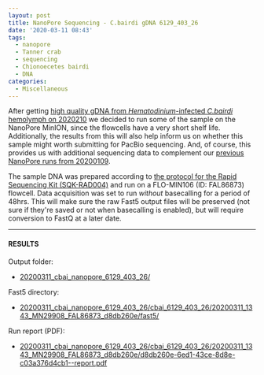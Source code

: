 ```yaml
---
layout: post
title: NanoPore Sequencing - C.bairdi gDNA 6129_403_26
date: '2020-03-11 08:43'
tags:
  - nanopore
  - Tanner crab
  - sequencing
  - Chionoecetes bairdi
  - DNA
categories:
  - Miscellaneous
---
```

After getting [high quality gDNA from _Hematodinium_-infected _C.bairdi_ hemolymph on 2020210](https://robertslab.github.io/sams-notebook/2020/02/10/DNA-Isolation,-Quantification,-and-Gel-C.bairdi-gDNA-Sample-6129_403_26.html) we decided to run some of the sample on the NanoPore MinION, since the flowcells have a very short shelf life. Additionally, the results from this will also help inform us on whether this sample might worth submitting for PacBio sequencing. And, of course, this provides us with additional sequencing data to complement our [previous NanoPore runs from 20200109](https://robertslab.github.io/sams-notebook/2020/01/09/NanoPore-Sequencing-C.bairdi-gDNA-Sample-20102558-2729.html).

The sample DNA was prepared according to [the protocol for the Rapid Sequencing Kit (SQK-RAD004)](https://github.com/RobertsLab/resources/blob/master/protocols/Commercial_Protocols/Nanopore_rapid-sequencing-sqk-rad004-RSE_9046_v1_revM_14Aug2019-minion.pdf) and run on a FLO-MIN106 (ID: FAL86873) flowcell. Data acquisition was set to run _without_ basecalling for a period of 48hrs. This will make sure the raw Fast5 output files will be preserved (not sure if they're saved or not when basecalling is enabled), but will require conversion to FastQ at a later date.


---

#### RESULTS

Output folder:

- [20200311_cbai_nanopore_6129_403_26/](https://gannet.fish.washington.edu/Atumefaciens/20200311_cbai_nanopore_6129_403_26/)

Fast5 directory:

- [20200311_cbai_nanopore_6129_403_26/cbai_6129_403_26/20200311_1343_MN29908_FAL86873_d8db260e/fast5/](https://gannet.fish.washington.edu/Atumefaciens/20200311_cbai_nanopore_6129_403_26/cbai_6129_403_26/20200311_1343_MN29908_FAL86873_d8db260e/fast5/)

Run report (PDF):

- [20200311_cbai_nanopore_6129_403_26/cbai_6129_403_26/20200311_1343_MN29908_FAL86873_d8db260e/d8db260e-6ed1-43ce-8d8e-c03a376d4cb1--report.pdf](https://gannet.fish.washington.edu/Atumefaciens/20200311_cbai_nanopore_6129_403_26/cbai_6129_403_26/20200311_1343_MN29908_FAL86873_d8db260e/d8db260e-6ed1-43ce-8d8e-c03a376d4cb1--report.pdf)
